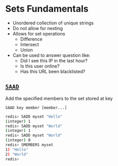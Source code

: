 # Sets Fundamentals

- Unordered collection of unique strings
- Do not allow for nesting
- Allows for set operations
  - Difference 
  - Intersect 
  - Union
- Can be used to answer question like:
  - Did I see this IP in the last hour?
  - Is this user online?
  - Has this URL been blacklisted?

## [`SAAD`](https://redis.io/commands/sadd/)

Add the specified members to the set stored at key

`SAAD key member [member...]`

```bash
redis> SADD myset "Hello"
(integer) 1
redis> SADD myset "World"
(integer) 1
redis> SADD myset "World"
(integer) 0
redis> SMEMBERS myset
1) "Hello"
2) "World"
redis> 
```
